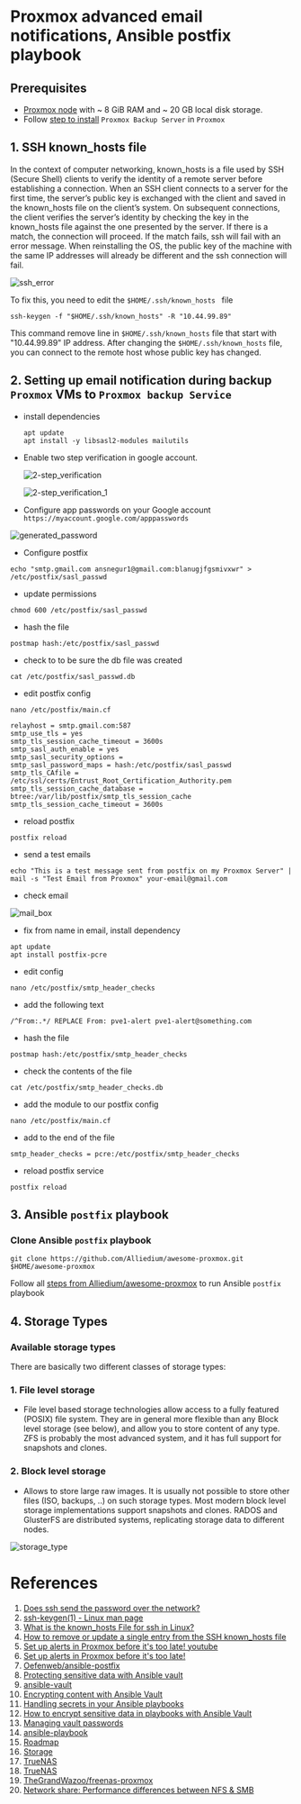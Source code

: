 # Proxmox advanced email notifications, Ansible postfix playbook #

## Prerequisites
- [Proxmox node](https://www.proxmox.com/en/proxmox-ve/get-started) with ~ 8 GiB RAM and ~ 20 GB local disk storage.
- Follow [step to install](../49_advanced_backing_up_of_infrastruture_in_proxmox_23-feb-2023/README.md#installing-a-proxmox-backup-server-on-a-virtual-machine) `Proxmox Backup Server` in `Proxmox`

## 1. SSH known_hosts file

In the context of computer networking, known_hosts is a file used by SSH (Secure Shell) clients to verify the identity of a remote server before establishing a connection. 
When an SSH client connects to a server for the first time, the server’s public key is exchanged with the client and saved in the known_hosts file on the client’s system.
On subsequent connections, the client verifies the server’s identity by checking the key in the known_hosts file against the one presented by the server.
If there is a match, the connection will proceed. If the match fails, ssh will fail with an error message. When reinstalling the OS, the public key of the machine with the same IP addresses will already be different and the ssh connection will fail.

![ssh_error](./images/ssh_error.png)

To fix this, you need to edit  the `$HOME/.ssh/known_hosts ` file

```
ssh-keygen -f "$HOME/.ssh/known_hosts" -R "10.44.99.89"
```

This command remove line in `$HOME/.ssh/known_hosts` file that start with "10.44.99.89" IP address. After changing the `$HOME/.ssh/known_hosts` file, you can connect to the remote host whose public key has changed.

## 2. Setting up email notification during backup `Proxmox` VMs to `Proxmox backup Service`

  - install dependencies
  
    ```
    apt update
    apt install -y libsasl2-modules mailutils
    ```

  - Enable two step verification in google account.
  
    ![2-step_verification](./images/2-step_verification.png)

    ![2-step_verification_1](./images/2-step_verification_1.png)

  - Configure app passwords on your Google account `https://myaccount.google.com/apppasswords`
 
  ![generated_password](./images/generated_password.png)

  - Configure postfix

  ```
  echo "smtp.gmail.com ansnegur1@gmail.com:blanugjfgsmivxwr" > /etc/postfix/sasl_passwd
  ```

  - update permissions
  
  ```
  chmod 600 /etc/postfix/sasl_passwd
  ```

  - hash the file
  
  ```
  postmap hash:/etc/postfix/sasl_passwd
  ```

  - check to to be sure the db file was created
  
  ```
  cat /etc/postfix/sasl_passwd.db
  ```

  - edit postfix config
  
  ```
  nano /etc/postfix/main.cf
  ```

  ```
  relayhost = smtp.gmail.com:587
  smtp_use_tls = yes
  smtp_tls_session_cache_timeout = 3600s
  smtp_sasl_auth_enable = yes
  smtp_sasl_security_options =
  smtp_sasl_password_maps = hash:/etc/postfix/sasl_passwd
  smtp_tls_CAfile = /etc/ssl/certs/Entrust_Root_Certification_Authority.pem
  smtp_tls_session_cache_database = btree:/var/lib/postfix/smtp_tls_session_cache
  smtp_tls_session_cache_timeout = 3600s
  ```
 
  - reload postfix
  
  ```
  postfix reload
  ```

  - send a test emails
  
  ```
  echo "This is a test message sent from postfix on my Proxmox Server" | mail -s "Test Email from Proxmox" your-email@gmail.com
  ```

  - check email 
  
  ![mail_box](./images/mail_box.png)

  - fix from name in email, install dependency
  
  ```
  apt update
  apt install postfix-pcre
  ```

  - edit config
  
  ```
  nano /etc/postfix/smtp_header_checks
  ```

  - add the following text
  
  ```
  /^From:.*/ REPLACE From: pve1-alert pve1-alert@something.com
  ```

  - hash the file
  
  ```
  postmap hash:/etc/postfix/smtp_header_checks
  ```

  - check the contents of the file
  
  ```
  cat /etc/postfix/smtp_header_checks.db
  ```

  - add the module to our postfix config
  
  ```
  nano /etc/postfix/main.cf
  ```

  - add to the end of the file
  
  ```
  smtp_header_checks = pcre:/etc/postfix/smtp_header_checks
  ```

  - reload postfix service
  
  ```
  postfix reload
  ```
  
## 3. Ansible `postfix` playbook

### **Clone Ansible  `postfix` playbook**

```
git clone https://github.com/Alliedium/awesome-proxmox.git $HOME/awesome-proxmox
```

Follow all [steps from Alliedium/awesome-proxmox](https://github.com/Alliedium/awesome-proxmox/tree/main/postfix#prerequisites) to run Ansible `postfix` playbook

## 4. Storage Types
### **Available storage types**

There are basically two different classes of storage types:

### 1. File level storage

  - File level based storage technologies allow access to a fully featured (POSIX) file system. They are in general more flexible than any Block level storage (see below), and allow you to store content of any type. ZFS is probably the most advanced system, and it has full support for snapshots and clones.

### 2. Block level storage

  - Allows to store large raw images. It is usually not possible to store other files (ISO, backups, ..) on such storage types. Most modern block level storage implementations support snapshots and clones. RADOS and GlusterFS are distributed systems, replicating storage data to different nodes.


![storage_type](./images/storage_type.png)

# References

1. [Does ssh send the password over the network?](https://unix.stackexchange.com/questions/297847/does-ssh-send-the-password-over-the-network)
2. [ssh-keygen(1) - Linux man page](https://linux.die.net/man/1/ssh-keygen)
3. [What is the known_hosts File for ssh in Linux?](https://linuxhint.com/known-hosts-file-ssh-linux/)
4. [How to remove or update a single entry from the SSH known_hosts file](https://www.techrepublic.com/article/how-to-remove-or-update-a-single-entry-from-the-ssh-known-hosts-file/)
5. [Set up alerts in Proxmox before it's too late! youtube](https://www.youtube.com/watch?v=85ME8i4Ry6A)
6. [Set up alerts in Proxmox before it's too late!](https://docs.technotim.live/posts/proxmox-alerts/)
7. [Oefenweb/ansible-postfix ](https://github.com/Oefenweb/ansible-postfix)
8. [Protecting sensitive data with Ansible vault](https://docs.ansible.com/ansible/latest/vault_guide/index.html)
9. [ansible-vault](https://docs.ansible.com/ansible/latest/cli/ansible-vault.html)
10. [Encrypting content with Ansible Vault](https://docs.ansible.com/ansible/latest/vault_guide/vault_encrypting_content.html)
11. [Handling secrets in your Ansible playbooks](https://www.redhat.com/sysadmin/ansible-playbooks-secrets)
12. [How to encrypt sensitive data in playbooks with Ansible Vault](https://www.redhat.com/sysadmin/ansible-vault-secure-playbooks)
13. [Managing vault passwords](https://docs.ansible.com/ansible/latest/vault_guide/vault_managing_passwords.html)
14. [ansible-playbook](https://docs.ansible.com/ansible/latest/cli/ansible-playbook.html)
15. [Roadmap](https://pbs.proxmox.com/wiki/index.php/Roadmap)
16. [Storage](https://pve.proxmox.com/wiki/Storage)
17. [TrueNAS](https://en.wikipedia.org/wiki/TrueNAS)
18. [TrueNAS](https://www.truenas.com/)
19. [TheGrandWazoo/freenas-proxmox](https://github.com/TheGrandWazoo/freenas-proxmox)
20. [Network share: Performance differences between NFS & SMB](https://ferhatakgun.com/network-share-performance-differences-between-nfs-smb/)